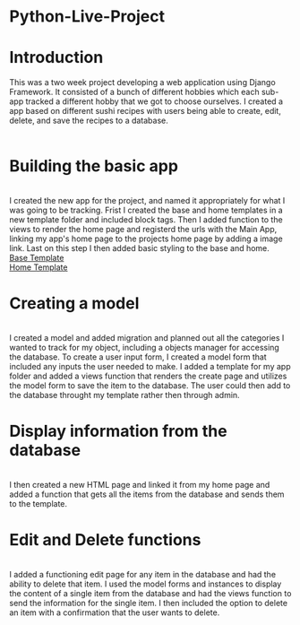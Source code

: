 # Python-Live-Project
 
# Introduction
 
 This was a two week project developing a web application using Django Framework. It consisted of a bunch of different hobbies which each sub-app tracked a different hobby that we got to choose ourselves. I created a app based on different sushi recipes with users being able to create, edit, delete, and save the recipes to a database.
 <br>
 <br>
# Building the basic app
 <br>
 I created the new app for the project, and named it appropriately for what I was going to be tracking.
 Frist I created the base and home templates in a new template folder and included block tags.
Then I added function to the views to render the home page and registerd the urls with the Main App, linking my app's home page to the projects home page by adding a image link. Last on this step I then added basic styling to the base and home.
<br>
<a href ="https://github.com/codhharris713/Python-Live-Project/blob/main/base.png"> Base Template </a>
<br>
<a href ="https://github.com/codhharris713/Python-Live-Project/blob/main/home.png"> Home Template </a>
<br>

# Creating a model 
<br>
I created a model and added migration and planned out all the categories I wanted to track for my object, including a objects manager for accessing the database.
 To create a user input form, I created a model form that included any inputs the user needed to make. I added a template for my app folder and added a views function that renders the create page and utilizes the model form to save the item to the database. The user could then add to the database throught my template rather then through admin.
 
 <br>
 
 # Display information from the database
 <br>
 I then created a new HTML page and linked it from my home page and added a function that gets all the items from the database and sends them to the template. 

<br>

# Edit and Delete functions
<br>
I added a functioning edit page for any item in the database and had the ability to delete that item. I used the model forms and instances to display the content of a single item from the database and had the views function to send the information for the single item. I then included the option to delete an item with a confirmation that the user wants to delete.
